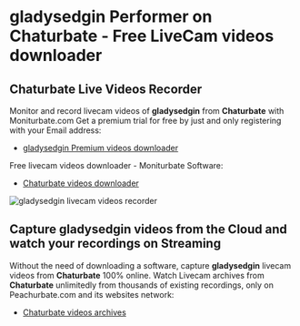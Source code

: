 # gladysedgin Performer on Chaturbate - Free LiveCam videos downloader

## Chaturbate Live Videos Recorder

Monitor and record livecam videos of **gladysedgin** from **Chaturbate** with Moniturbate.com
Get a premium trial for free by just and only registering with your Email address:
* [gladysedgin Premium videos downloader](https://moniturbate.com/request-demo-licence-key.html)

Free livecam videos downloader - Moniturbate Software:
* [Chaturbate videos downloader](https://moniturbate.com/moniturbate-download-software.html)

![gladysedgin livecam videos recorder](https://peachurnet.com/templates/moniturbate-software.png)


## Capture gladysedgin videos from the Cloud and watch your recordings on Streaming

Without the need of downloading a software, capture **gladysedgin** livecam videos from **Chaturbate** 100% online.
Watch Livecam archives from **Chaturbate** unlimitedly from thousands of existing recordings, only on Peachurbate.com and its websites network:
* [Chaturbate videos archives](https://peachurnet.com/)